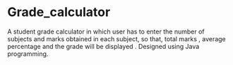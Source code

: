 # Grade_calculator
A student grade calculator in which user has to enter the number of subjects and marks obtained in each subject, so that, total marks , average percentage and the grade will be displayed . Designed using Java programming.
